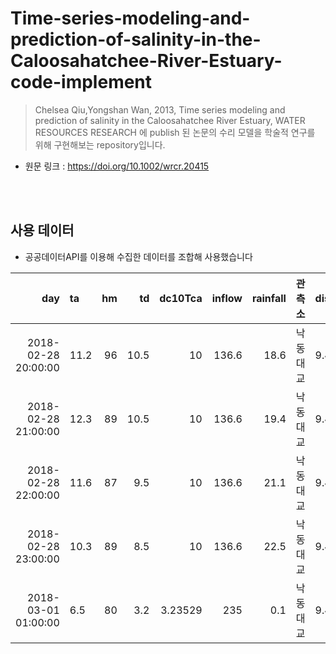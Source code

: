# Time-series-modeling-and-prediction-of-salinity-in-the-Caloosahatchee-River-Estuary-code-implement


> Chelsea Qiu,Yongshan Wan, 2013, Time series modeling and prediction of salinity in the Caloosahatchee River Estuary, WATER RESOURCES RESEARCH 에 publish 된 논문의 수리 모델을 학술적 연구를 위해 구현해보는 repository입니다.

- 원문 링크 :  https://doi.org/10.1002/wrcr.20415

<br><br>

## 사용 데이터

- 공공데이터API를 이용해 수집한 데이터를 조합해 사용했습니다

|day|ta|hm|td|dc10Tca|inflow|rainfall|관측소|dist|elevation|temp|salt|
|---:|:--------------------|-----:|-----:|-----:|----------:|---------:|-----------:|:---------|-------:|------------:|-------:|
|2018-02-28 20:00:00|11.2|96|10.5|10|136.6|18.6| 낙동대교|9.4296|3.04|5.54|0.31|1.51985e+09|-0.286259|
|2018-02-28 21:00:00|12.3|89|10.5|10|136.6|19.4|낙동대교|9.4296|3.03|5.56|0.31|1.51985e+09|-0.286259|
|2018-02-28 22:00:00|11.6|87|9.5|10|136.6|21.1|낙동대교|9.4296|3.02|5.59|0.31|1.51986e+09|-0.286259|
|2018-02-28 23:00:00|10.3|89|8.5|10|136.6|22.5|낙동대교|9.4296|3|5.6|0.31|1.51986e+09|-0.286259|
|2018-03-01 01:00:00|6.5|80|3.2|3.23529|235|0.1|낙동대교|9.4296|3.01|5.6|0.31|1.51987e+09|-0.164757|

<br><br>